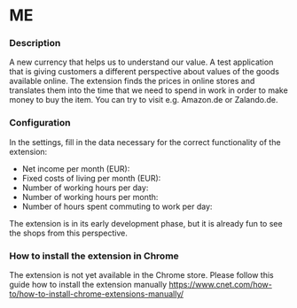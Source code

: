 # ME
### Description
A new currency that helps us to understand our value. A test application that is giving customers a different perspective about values of the goods available online. The extension finds the prices in online stores and translates them into the time that we need to spend in work in order to make money to buy the item. You can try to visit e.g. Amazon.de or Zalando.de.

### Configuration
In the settings, fill in the data necessary for the correct functionality of the extension:
- Net income per month (EUR):
- Fixed costs of living per month (EUR):
- Number of working hours per day:
- Number of working hours per month:
- Number of hours spent commuting to work per day:

The extension is in its early development phase, but it is already fun to see the shops from this perspective.



### How to install the extension in Chrome
The extension is not yet available in the Chrome store. Please follow this guide how to install the extension manually
https://www.cnet.com/how-to/how-to-install-chrome-extensions-manually/

